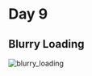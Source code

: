 # Day 9

## Blurry Loading

![blurry_loading](https://user-images.githubusercontent.com/36999742/117862338-2e8e5480-b2b0-11eb-9789-5e420779b11a.gif)
